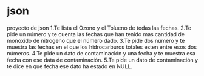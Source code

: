 # json
proyecto de json
1.Te lista el Ozono y el Tolueno de todas las fechas.
2.Te pide un número y te cuenta las fechas que han tenido mas cantidad de monoxido de nitrogeno que el número dado.
3.Te pide dos número y te muestra las fechas en el que los hidrocarburos totales esten entre esos dos números.
4.Te pide un dato de contaminación y una fecha y te muestra esa fecha con ese data de contaminación.
5.Te pide un dato de contaminación y te dice en que fecha ese dato ha estado en NULL.
